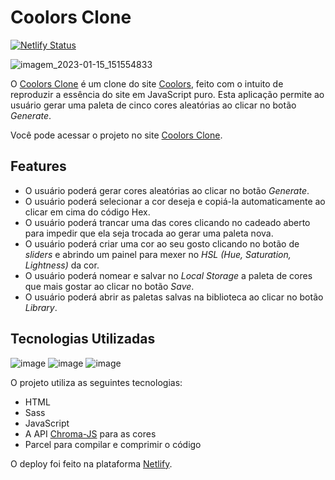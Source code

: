 # Coolors Clone

[![Netlify Status](https://api.netlify.com/api/v1/badges/831a9f7d-6ef5-4034-8172-425ea8e8c3ff/deploy-status)](https://app.netlify.com/sites/coolorsclone/deploys)

![imagem_2023-01-15_151554833](https://user-images.githubusercontent.com/97895946/212559384-d103b5fd-c28f-4714-afb8-fc7ef9b0225f.png)

O [Coolors Clone](coolorsclone.netlify.app) é um clone do site [Coolors](https://coolors.co), feito com o intuito de reproduzir a essência do site em JavaScript puro. Esta aplicação permite ao usuário gerar uma paleta de cinco cores aleatórias ao clicar no botão _Generate_.

Você pode acessar o projeto no site [Coolors Clone](coolorsclone.netlify.app).

## Features

- O usuário poderá gerar cores aleatórias ao clicar no botão _Generate_.
- O usuário poderá selecionar a cor deseja e copiá-la automaticamente ao clicar em cima do código Hex.
- O usuário poderá trancar uma das cores clicando no cadeado aberto para impedir que ela seja trocada ao gerar uma paleta nova.
- O usuário poderá criar uma cor ao seu gosto clicando no botão de _sliders_ e abrindo um painel para mexer no _HSL (Hue, Saturation, Lightness)_ da cor.
- O usuário poderá nomear e salvar no _Local Storage_ a paleta de cores que mais gostar ao clicar no botão _Save_.
- O usuário poderá abrir as paletas salvas na biblioteca ao clicar no botão _Library_.

## Tecnologias Utilizadas

![image](https://user-images.githubusercontent.com/97895946/205108561-dde54ea5-a2a7-4533-a148-b62c1375c6e1.png) ![image](https://user-images.githubusercontent.com/97895946/205108636-b0d5860d-94d6-4b79-b805-718d7287a329.png) ![image](https://user-images.githubusercontent.com/97895946/205108442-f8b3cce5-4a18-47c8-9fe4-2d25763f04ea.png)

O projeto utiliza as seguintes tecnologias:

- HTML
- Sass
- JavaScript
- A API [Chroma-JS](https://gka.github.io/chroma.js/) para as cores
- Parcel para compilar e comprimir o código

O deploy foi feito na plataforma [Netlify](https://www.netlify.com).
